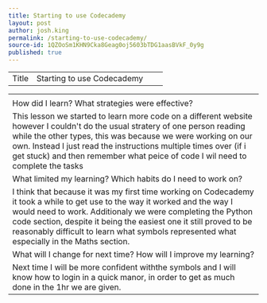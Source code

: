 ```yaml
---
title: Starting to use Codecademy
layout: post
author: josh.king
permalink: /starting-to-use-codecademy/
source-id: 1QZOoSm1KHN9Cka8Geag0oj5603bTDG1aasBVkF_0y9g
published: true
---
```

<table>
  <tr>
    <td>Title</td>
    <td> Starting to use Codecademy</td>
    <td></td>
    <td></td>
  </tr>
</table>


<table>
  <tr>
    <td></td>
  </tr>
  <tr>
    <td>How did I learn? What strategies were effective? </td>
  </tr>
  <tr>
    <td>This lesson we started to learn more code on a different website however I couldn't do the usual stratery of one person reading while the other types, this was because we were working on our own. Instead I just read the instructions multiple times over (if i get stuck) and then remember what peice of code I wil need to complete the tasks</td>
  </tr>
  <tr>
    <td>What limited my learning? Which habits do I need to work on? </td>
  </tr>
  <tr>
    <td>I think that because it was my first time working on Codecademy it took a while to get use to the way it worked and the way I would need to work. Additionaly we were completing the Python code section, despite it being the easiest one it still proved to be reasonably difficult to learn what symbols represented what especially in the Maths section.</td>
  </tr>
  <tr>
    <td>What will I change for next time? How will I improve my learning?</td>
  </tr>
  <tr>
    <td>Next time I will be more confident withthe symbols and I will know how to login in a quick manor, in order to get as much done in the 1hr we are given.
</td>
  </tr>
</table>


